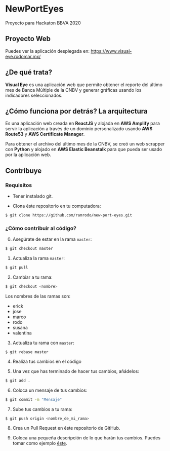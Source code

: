 # NewPortEyes
Proyecto para Hackaton BBVA 2020

## Proyecto Web

Puedes ver la aplicación desplegada en: https://www.visual-eye.rodomar.mx/

## ¿De qué trata?

**Visual Eye** es una aplicación web que permite obtener el reporte del último mes de Banca Múltiple de la CNBV y generar gráficas usando los indicadores seleccionados.

## ¿Cómo funciona por detrás? La arquitectura

Es una aplicación web creada en **ReactJS** y alojada en **AWS Amplify** para servir la aplicación a través de un dominio personalizado usando **AWS Route53** y **AWS Certificate Manager**.

Para obtener el archivo del último mes de la CNBV, se creó un web scrapper con **Python** y alojado en **AWS Elastic Beanstalk** para que pueda ser usado por la aplicación web.

## Contribuye

### Requisitos

- Tener instalado git.

- Clona éste repositorio en tu computadora:
```bash
$ git clone https://github.com/ramrodo/new-port-eyes.git
```

### ¿Cómo contribuir al código?

0. Asegúrate de estar en la rama `master`:

```bash
$ git checkout master
```

1. Actualiza la rama `master`:

```bash
$ git pull
```

2. Cambiar a tu rama:

```bash
$ git checkout <nombre>
```

Los nombres de las ramas son:
- erick
- jose
- marco
- rodo
- susana
- valentina

3. Actualiza tu rama con `master`:

```
$ git rebase master
```

4. Realiza tus cambios en el código

5. Una vez que has terminado de hacer tus cambios, añádelos:

```bash
$ git add .
```

6. Coloca un mensaje de tus cambios:

```bash
$ git commit -m "Mensaje"
```

7. Sube tus cambios a tu rama:

```bash
$ git push origin <nombre_de_mi_rama>
```

8. Crea un Pull Request en éste repositorio de GitHub.

9. Coloca una pequeña descripción de lo que harán tus cambios. Puedes tomar como ejemplo [éste](https://github.com/ramrodo/new-port-eyes/pull/1).

